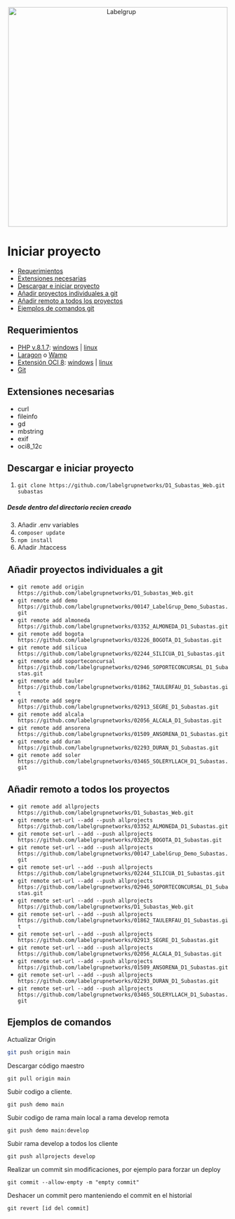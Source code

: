 <p align="center"><img src="https://www.labelgrup.com/wp-content/uploads/2016/12/Labelgrup-1.png" alt="Labelgrup" title="Gestión y mantenimiento  de sistemas informáticos" width=500></p>

# Iniciar proyecto

- [Requerimientos](#requirements)
- [Extensiones necesarias](#extensions)
- [Descargar e iniciar proyecto](#download)
- [Añadir proyectos individuales a git](#addgit)
- [Añadir remoto a todos los proyectos](#allprojects)
- [Ejemplos de comandos git](#examples)

<a name="requirements"></a>
## Requerimientos
- [PHP v.8.1.7](https://windows.php.net/download/): [windows](https://windows.php.net/downloads/releases/archives/php-8.1.7-nts-Win32-vs16-x64.zip) | [linux](https://windows.php.net/downloads/releases/archives/php-8.1.7-src.zip)
- [Laragon](https://laragon.org/) o [Wamp](https://www.wampserver.com/en/)
- [Extensión OCI 8](https://pecl.php.net/package/oci8): [windows](https://windows.php.net/downloads/pecl/releases/oci8/3.2.1/php_oci8-3.2.1-8.1-ts-vs16-x64.zip) | [linux](https://pecl.php.net/get/oci8-3.2.1.tgz)
- [Git](https://git-scm.com/)

<a name="extensions"></a>
## Extensiones necesarias
- curl
- fileinfo
- gd
- mbstring
- exif
- oci8_12c

<a name="download"></a>
## Descargar e iniciar proyecto
1. `git clone https://github.com/labelgrupnetworks/D1_Subastas_Web.git subastas`
##### Desde dentro del directorio recien creado
3. Añadir .env variables
2. `composer update`
3. `npm install`
4. Añadir .htaccess



<a name="addgit"></a>
## Añadir proyectos individuales a git
 
- `git remote add origin https://github.com/labelgrupnetworks/D1_Subastas_Web.git`
- `git remote add demo https://github.com/labelgrupnetworks/00147_LabelGrup_Demo_Subastas.git`
- `git remote add almoneda https://github.com/labelgrupnetworks/03352_ALMONEDA_D1_Subastas.git`
- `git remote add bogota https://github.com/labelgrupnetworks/03226_BOGOTA_D1_Subastas.git`
- `git remote add silicua https://github.com/labelgrupnetworks/02244_SILICUA_D1_Subastas.git`
- `git remote add soporteconcursal https://github.com/labelgrupnetworks/02946_SOPORTECONCURSAL_D1_Subastas.git`
- `git remote add tauler https://github.com/labelgrupnetworks/01862_TAULERFAU_D1_Subastas.git`
- `git remote add segre https://github.com/labelgrupnetworks/02913_SEGRE_D1_Subastas.git`
- `git remote add alcala https://github.com/labelgrupnetworks/02056_ALCALA_D1_Subastas.git` 
- `git remote add ansorena https://github.com/labelgrupnetworks/01509_ANSORENA_D1_Subastas.git`
- `git remote add duran https://github.com/labelgrupnetworks/02293_DURAN_D1_Subastas.git`
- `git remote add soler https://github.com/labelgrupnetworks/03465_SOLERYLLACH_D1_Subastas.git`
 


<a name="allprojects"></a>
## Añadir remoto a todos los proyectos
- `git remote add allprojects https://github.com/labelgrupnetworks/D1_Subastas_Web.git` 
- `git remote set-url --add --push allprojects https://github.com/labelgrupnetworks/03352_ALMONEDA_D1_Subastas.git`
- `git remote set-url --add --push allprojects https://github.com/labelgrupnetworks/03226_BOGOTA_D1_Subastas.git`
- `git remote set-url --add --push allprojects https://github.com/labelgrupnetworks/00147_LabelGrup_Demo_Subastas.git`
- `git remote set-url --add --push allprojects https://github.com/labelgrupnetworks/02244_SILICUA_D1_Subastas.git`
- `git remote set-url --add --push allprojects https://github.com/labelgrupnetworks/02946_SOPORTECONCURSAL_D1_Subastas.git`
- `git remote set-url --add --push allprojects https://github.com/labelgrupnetworks/D1_Subastas_Web.git`
- `git remote set-url --add --push allprojects https://github.com/labelgrupnetworks/01862_TAULERFAU_D1_Subastas.git`
- `git remote set-url --add --push allprojects https://github.com/labelgrupnetworks/02913_SEGRE_D1_Subastas.git`
- `git remote set-url --add --push allprojects https://github.com/labelgrupnetworks/02056_ALCALA_D1_Subastas.git`
- `git remote set-url --add --push allprojects https://github.com/labelgrupnetworks/01509_ANSORENA_D1_Subastas.git`
- `git remote set-url --add --push allprojects https://github.com/labelgrupnetworks/02293_DURAN_D1_Subastas.git`
- `git remote set-url --add --push allprojects  https://github.com/labelgrupnetworks/03465_SOLERYLLACH_D1_Subastas.git`

<a name="examples"></a>
## Ejemplos de comandos

Actualizar Origin
```sh { closeTerminalOnSuccess=false }
git push origin main
```

Descargar código maestro
```git
git pull origin main
```

Subir codigo a cliente.
```git
git push demo main
```

Subir codigo de rama main local a rama develop remota
```git
git push demo main:develop
```

Subir rama develop a todos los cliente
```git
git push allprojects develop
```

Realizar un commit sin modificaciones, por ejemplo para forzar un deploy
```git
git commit --allow-empty -m "empty commit"
```

Deshacer un commit pero manteniendo el commit en el historial
```git
git revert [id del commit]
```
